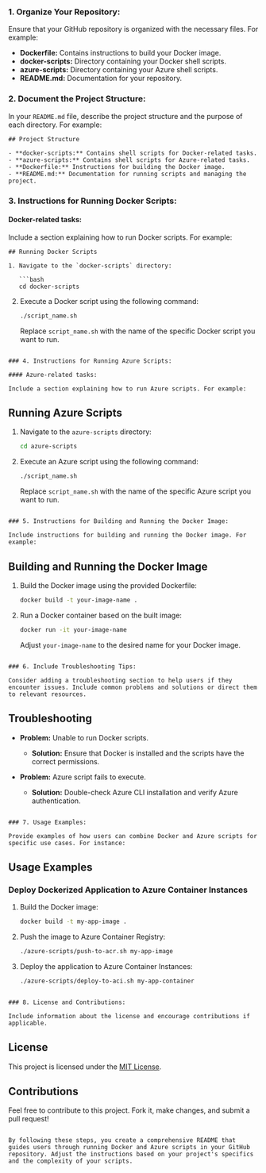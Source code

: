 ### 1. Organize Your Repository:

Ensure that your GitHub repository is organized with the necessary files. For example:

- **Dockerfile:** Contains instructions to build your Docker image.
- **docker-scripts:** Directory containing your Docker shell scripts.
- **azure-scripts:** Directory containing your Azure shell scripts.
- **README.md:** Documentation for your repository.

### 2. Document the Project Structure:

In your `README.md` file, describe the project structure and the purpose of each directory. For example:

```
## Project Structure

- **docker-scripts:** Contains shell scripts for Docker-related tasks.
- **azure-scripts:** Contains shell scripts for Azure-related tasks.
- **Dockerfile:** Instructions for building the Docker image.
- **README.md:** Documentation for running scripts and managing the project.
```

### 3. Instructions for Running Docker Scripts:

#### Docker-related tasks:

Include a section explaining how to run Docker scripts. For example:

```
## Running Docker Scripts

1. Navigate to the `docker-scripts` directory:

   ```bash
   cd docker-scripts
   ```

2. Execute a Docker script using the following command:

   ```bash
   ./script_name.sh
   ```

   Replace `script_name.sh` with the name of the specific Docker script you want to run.
```

### 4. Instructions for Running Azure Scripts:

#### Azure-related tasks:

Include a section explaining how to run Azure scripts. For example:

```
## Running Azure Scripts

1. Navigate to the `azure-scripts` directory:

   ```bash
   cd azure-scripts
   ```

2. Execute an Azure script using the following command:

   ```bash
   ./script_name.sh
   ```

   Replace `script_name.sh` with the name of the specific Azure script you want to run.
```

### 5. Instructions for Building and Running the Docker Image:

Include instructions for building and running the Docker image. For example:

```
## Building and Running the Docker Image

1. Build the Docker image using the provided Dockerfile:

   ```bash
   docker build -t your-image-name .
   ```

2. Run a Docker container based on the built image:

   ```bash
   docker run -it your-image-name
   ```

   Adjust `your-image-name` to the desired name for your Docker image.
```

### 6. Include Troubleshooting Tips:

Consider adding a troubleshooting section to help users if they encounter issues. Include common problems and solutions or direct them to relevant resources.

```
## Troubleshooting

- **Problem:** Unable to run Docker scripts.
  - **Solution:** Ensure that Docker is installed and the scripts have the correct permissions.

- **Problem:** Azure script fails to execute.
  - **Solution:** Double-check Azure CLI installation and verify Azure authentication.
```

### 7. Usage Examples:

Provide examples of how users can combine Docker and Azure scripts for specific use cases. For instance:

```
## Usage Examples

### Deploy Dockerized Application to Azure Container Instances

1. Build the Docker image:

   ```bash
   docker build -t my-app-image .
   ```

2. Push the image to Azure Container Registry:

   ```bash
   ./azure-scripts/push-to-acr.sh my-app-image
   ```

3. Deploy the application to Azure Container Instances:

   ```bash
   ./azure-scripts/deploy-to-aci.sh my-app-container
   ```
```

### 8. License and Contributions:

Include information about the license and encourage contributions if applicable.

```
## License

This project is licensed under the [MIT License](LICENSE).

## Contributions

Feel free to contribute to this project. Fork it, make changes, and submit a pull request!
```

By following these steps, you create a comprehensive README that guides users through running Docker and Azure scripts in your GitHub repository. Adjust the instructions based on your project's specifics and the complexity of your scripts.
